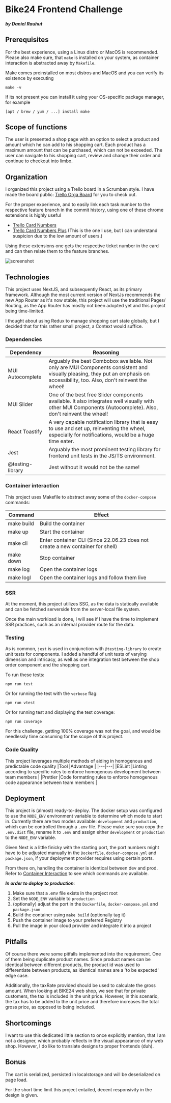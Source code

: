 # Bike24 Frontend Challenge

##### by Daniel Rauhut

## Prerequisites

For the best experience, using a Linux distro or MacOS is recommended. Please also make sure, that `make` is installed on your system, as container interaction is abstracted away by `Makefile`.

Make comes preinstalled on most distros and MacOS and you can verify its existence by executing

```
make -v
```

If its not present you can install it using your OS-specific package manager, for example

```
[apt / brew / yum / ...] install make
```

## Scope of functions

The user is presented a shop page with an option to select a product and amount which he can add to his shopping cart. Each product has a maximum amount that can be purchased, which can not be exceeded.
The user can navigate to his shopping cart, review and change their order and continue to checkout into limbo.

## Organization

I organized this project using a Trello board in a Scrumban style. I have made the board public: [Trello Orga Board](https://trello.com/invite/b/TMoec0Zp/ATTI5307547e302d5a34ec4620468ff2c7b6F2FAC534/tech-challenge-frontend) for you to check out.

For the proper experience, and to easily link each task number to the respective feature branch in the commit history, using one of these chrome extensions is highly useful

- [Trello Card Numbers](https://chrome.google.com/webstore/detail/trello-card-numbers/kadpkdielickimifpinkknemjdipghaf)
- [Trello Card Numbers Plus](https://chrome.google.com/webstore/detail/trello-card-numbers-plus/ncibjlmfhjcjnphnpphgphbflpdpliei) (This is the one I use, but I can understand suspicion due to the low amount of users.)

Using these extensions one gets the respective ticket number in the card and can then relate them to the feature branches.

![screenshot](https://i.imgur.com/cDakO4f.png)

## Technologies

This project uses NextJS, and subsequently React, as its primary framework. Although the most current version of NextJs recommends the new App Router as it's now stable, this project will use the traditional Pages/ Routing, as the App Router has mostly not been adopted yet and this project being time-limited.

I thought about using Redux to manage shopping cart state globally, but I decided that for this rather small project, a Context would suffice.

### Dependencies

| Dependency       | Reasoning                                                                                                                                                                       |
| ---------------- | ------------------------------------------------------------------------------------------------------------------------------------------------------------------------------- |
| MUI Autocomplete | Arguably the best Combobox available. Not only are MUI Components consistent and visually pleasing, they put an emphasis on accessibility, too. Also, don't reinvent the wheel! |
| MUI Slider       | One of the best free Slider components available. It also integrates well visually with other MUI Components (Autocomplete). Also, don't reinvent the wheel!                    |
| React Toastify   | A very capable notification library that is easy to use and set up, reinventing the wheel, especially for notifications, would be a huge time eater.                            |
| Jest             | Arguably the most prominent testing library for frontend unit tests in the JS/TS environment.                                                                                   |
| @testing-library | Jest without it would not be the same!                                                                                                                                          |

### <a id="container"></a> Container interaction

This project uses Makefile to abstract away some of the `docker-compose` commands:

| Command    | Effect                                                                         |
| ---------- | ------------------------------------------------------------------------------ |
| make build | Build the container                                                            |
| make up    | Start the container                                                            |
| make cli   | Enter container CLI (Since 22.06.23 does not create a new container for shell) |
| make down  | Stop container                                                                 |
| make log   | Open the container logs                                                        |
| make logl  | Open the container logs and follow them live                                   |

### SSR

At the moment, this project utilizes SSG, as the data is statically available and can be fetched serverside from the server-local file system.

Once the main workload is done, I will see if I have the time to implement SSR practices, such as an internal provider route for the data.

### Testing

As is common, `jest` is used in conjunction with `@testing-library` to create unit tests for components. I added a handful of unit tests of varying dimension and intricacy, as well as one integration test between the shop order component and the shopping cart.

To run these tests:

```
npm run test
```

Or for running the test with the `verbose` flag:

```
npm run vtest
```

Or for running test and displaying the test coverage:

```
npm run coverage
```

For this challenge, getting 100% coverage was not the goal, and would be needlessly time consuming for the scope of this project.

### Code Quality

This project leverages multiple methods of aiding in homogenous and predictable code quality
|Tool |Advantage |
|---|---|
|ESLint |Linting according to specific rules to enforce homogenous development between team members |
|Prettier |Code formatting rules to enforce homogenous code appearance between team members |

## Deployment

This project is (almost) ready-to-deploy. The docker setup was configured to use the `NODE_ENV` environment variable to determine which mode to start in. Currently there are two modes available: `development` and `production`, which can be controlled through a `.env` file. Please make sure you copy the `.env.dist` file, rename it to `.env` and assign either `development` or `production` to the `NODE_ENV` variable.

Given Next is a little finicky with the starting port, the port numbers might have to be adjusted manually in the `Dockerfile`, `docker-compose.yml` and `package.json`, if your deployment provider requires using certain ports.

From there on, handling the container is identical between dev and prod. Refer to [Container Interaction](#container) to see which commands are available.

**_In order to deploy to production_**:

1. Make sure that a .env file exists in the project root
2. Set the `NODE_ENV` variable to `production`
3. (optionally) adjust the port in the `Dockerfile`, `docker-compose.yml` and `package.json`
4. Build the container using `make build` (optionally tag it)
5. Push the container image to your preferred Registry
6. Pull the image in your cloud provider and integrate it into a project

## Pitfalls

Of course there were some pitfalls implemented into the requirement. One of them being duplicate product names. Since product names can be identical between different products, the product id was used to differentiate between products, as identical names are a 'to be expected' edge case.

Additionally, the taxRate provided should be used to calculate the gross amount. When looking at BIKE24 web shop, we see that for private customers, the tax is included in the unit price. However, in this scenario, the tax has to be added to the unit price and therefore increases the total gross price, as opposed to being included.

## Shortcomings

I want to use this dedicated little section to once explicitly mention, that I am not a designer, which probably reflects in the visual appearance of my web shop. However, I do like to translate designs to proper frontends (duh).

## Bonus

The cart is serialized, persisted in localstorage and will be deserialized on page load.

For the short time limit this project entailed, decent responsivity in the design is given.
